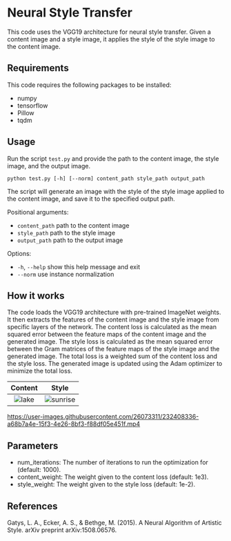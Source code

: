 # Neural Style Transfer

This code uses the VGG19 architecture for neural style transfer. Given a content image and a style image, it applies the style of the style image to the content image.

## Requirements

This code requires the following packages to be installed:

- numpy
- tensorflow
- Pillow
- tqdm

## Usage

Run the script `test.py` and provide the path to the content image, the style image, and the output image.

```console
python test.py [-h] [--norm] content_path style_path output_path
```

The script will generate an image with the style of the style image applied to the content image, and save it to the specified output path.

Positional arguments:
  * ``content_path``  path to the content image
  * ``style_path``    path to the style image
  * ``output_path``   path to the output image

Options:
  * ``-h``, ``--help``    show this help message and exit
  * ``--norm``        use instance normalization

## How it works

The code loads the VGG19 architecture with pre-trained ImageNet weights. It then extracts the features of the content image and the style image from specific layers of the network. The content loss is calculated as the mean squared error between the feature maps of the content image and the generated image. The style loss is calculated as the mean squared error between the Gram matrices of the feature maps of the style image and the generated image. The total loss is a weighted sum of the content loss and the style loss. The generated image is updated using the Adam optimizer to minimize the total loss.

Content              |  Style
:-------------------------:|:-------------------------:
![lake](https://user-images.githubusercontent.com/26073311/232409439-26d31f0d-036a-4df3-be2c-aa055425eec2.jpeg) |  ![sunrise](https://user-images.githubusercontent.com/26073311/232409577-dc08a2e5-0df1-43c5-855b-0427c0193921.jpeg)


https://user-images.githubusercontent.com/26073311/232408336-a68b7a4e-15f3-4e26-8bf3-f88df05e451f.mp4



## Parameters
* num_iterations: The number of iterations to run the optimization for (default: 1000).
* content_weight: The weight given to the content loss (default: 1e3).
* style_weight: The weight given to the style loss (default: 1e-2).

## References
Gatys, L. A., Ecker, A. S., & Bethge, M. (2015). A Neural Algorithm of Artistic Style. arXiv preprint arXiv:1508.06576.
